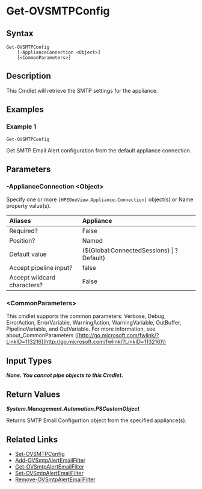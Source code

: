 ﻿---
description: Configure appliance SMTP Reporting settings.
---

# Get-OVSMTPConfig

## Syntax

```text
Get-OVSMTPConfig
    [-ApplianceConnection <Object>]
    [<CommonParameters>]
```

## Description

This Cmdlet will retrieve the SMTP settings for the appliance.

## Examples

###  Example 1 

```text
Get-OVSMTPConfig
```

Get SMTP Email Alert configuration from the default appliance connection.

## Parameters

### -ApplianceConnection &lt;Object&gt;

Specify one or more `[HPEOneView.Appliance.Connection]` object(s) or Name property value(s).

| Aliases | Appliance |
| :--- | :--- |
| Required? | False |
| Position? | Named |
| Default value | (${Global:ConnectedSessions} &vert; ? Default) |
| Accept pipeline input? | false |
| Accept wildcard characters? | False |

### &lt;CommonParameters&gt;

This cmdlet supports the common parameters: Verbose, Debug, ErrorAction, ErrorVariable, WarningAction, WarningVariable, OutBuffer, PipelineVariable, and OutVariable. For more information, see about\_CommonParameters \([http://go.microsoft.com/fwlink/?LinkID=113216](http://go.microsoft.com/fwlink/?LinkID=113216)\)

## Input Types

_**None. You cannot pipe objects to this Cmdlet.**_

## Return Values

_**System.Management.Automation.PSCustomObject**_

Returns SMTP Email Configurtion object from the specified appliance(s).

## Related Links

* [Set-OVSMTPConfig](set-ovsmtpconfig.md)
* [Add-OVSmtpAlertEmailFilter](add-ovsmtpalertemailfilter.md)
* [Get-OVSmtpAlertEmailFilter](get-ovsmtpalertemailfilter.md)
* [Set-OVSmtpAlertEmailFilter](set-ovsmtpalertemailfilter.md)
* [Remove-OVSmtpAlertEmailFilter](remove-ovsmtpalertemailfilter.md)
